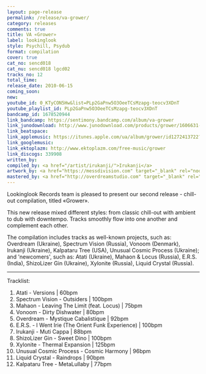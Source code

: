 ```yaml
---
layout: page-release
permalink: /release/va-grower/
category: releases
comments: true
title: VA «Grower»
label: lookinglook
style: Psychill, Psydub
format: compilation
cover: true
cat_no: sencd018
cat_nu: sencd018 lgcd02
tracks_no: 12
total_time: 
release_date: 2010-06-15
coming_soon: 
new: 
youtube_id: 0_KTyCON5Hw&list=PLp2GaPnw5O3OeeTCsMzapg-teocv3XDnT
youtube_playlist_id: PLp2GaPnw5O3OeeTCsMzapg-teocv3XDnT
bandcamp_id: 1678520944
link_bandcamp: https://sentimony.bandcamp.com/album/va-grower
link_junodownload: http://www.junodownload.com/products/grower/1606631-02
link_beatspace: 
link_applemusic: https://itunes.apple.com/ua/album/grower/id1272413722?l=uk
link_googlemusic: 
link_ektoplazm: http://www.ektoplazm.com/free-music/grower
link_discogs: 339908
written_by: 
compiled_by: <a href="/artist/irukanji/">Irukanji</a>
artwork_by: <a href="https://messdivision.com" target="_blank" rel="noopener">Ju Ju</a>
mastered_by: <a href="http://overdreamstudio.com" target="_blank" rel="noopener">Makus (Overdream Studio)</a>
---
```


Lookinglook Records team is pleased to present our second release - chill-out compilation, titled «Grower».

This new release mixed different styles: from classic chill-out with ambient to dub with downtempo. Tracks smoothly flow into one another and complement each other.

The compilation includes tracks as well-known projects, such as: Overdream (Ukraine), Spectrum Vision (Russia), Vonoom (Denmark), Irukanji (Ukraine), Kalpataru Tree (USA), Unusual Cosmic Process (Ukraine); and 'newcomers', such as: Atati (Ukraine), Mahaon & Locus (Russia), E.R.S. (India), ShizoLizer Gin (Ukraine), Xylonite (Russia), Liquid Crystal (Russia).

---
Tracklist:

01. Atati - Versions \| 60bpm
02. Spectrum Vision - Outsiders \| 100bpm
03. Mahaon - Leaving The Limit (feat. Locus) \| 75bpm
04. Vonoom - Dirty Dishwater \| 80bpm
05. Overdream - Mystique Cabalistique \| 92bpm
06. E.R.S. - I Went Irie (The Orient Funk Experience) \| 100bpm
07. Irukanji - Muti Cappa \| 88bpm
08. ShizoLizer Gin - Sweet Dino \| 100bpm
09. Xylonite - Thermal Expansion \| 125bpm
10. Unusual Cosmic Process - Cosmic Harmony \| 96bpm
11. Liquid Crystal - Raindrops \| 90bpm
12. Kalpataru Tree - MetaLullaby \| 77bpm
